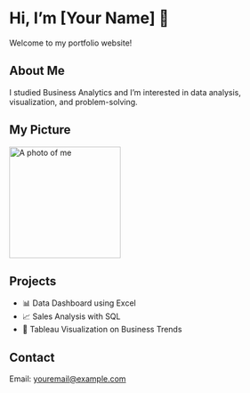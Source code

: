 <!DOCTYPE html>
<html>
<head>
  <title>My Portfolio</title>
  <meta charset="UTF-8">
</head>
<body>
  <h1>Hi, I’m [Your Name] 👋</h1>
  <p>Welcome to my portfolio website!</p>
  
  <h2>About Me</h2>
  <p>I studied Business Analytics and I’m interested in data analysis, visualization, and problem-solving.</p>
  
  <h2>My Picture</h2>
  <img src="mypicture.jpg" alt="A photo of me" width="200">
  
  <h2>Projects</h2>
  <ul>
    <li>📊 Data Dashboard using Excel</li>
    <li>📈 Sales Analysis with SQL</li>
    <li>📑 Tableau Visualization on Business Trends</li>
  </ul>
  
  <h2>Contact</h2>
  <p>Email: <a href="mailto:youremail@example.com">youremail@example.com</a></p>
</body>
</html>
